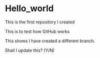 # Hello_world
This is the first repository I created

This is to test how GitHub works

This shows I have created a different branch.

Shall I update this? (Y/N)


